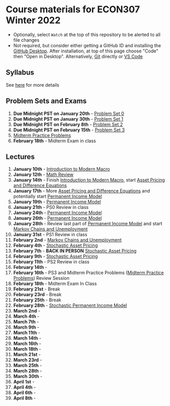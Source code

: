 # Course materials for ECON307 Winter 2022
- Optionally, select `Watch` at the top of this repository to be alerted to all file changes
- Not required, but consider either getting a GitHub ID and installing the [GitHub Desktop](https://desktop.github.com/).  After installation, at top of this page choose "Code" then "Open in Desktop".  Alternatively, [Git](https://git-scm.com/downloads) directly or [VS Code](https://docs.microsoft.com/en-us/azure/developer/javascript/how-to/with-visual-studio-code/clone-github-repository?tabs=create-repo-command-palette%2Cinitialize-repo-activity-bar%2Ccreate-branch-command-palette%2Ccommit-changes-command-palette%2Cpush-command-palette)

## Syllabus
See [here](syllabus.md) for more details

## Problem Sets and Exams

1. **Due Midnight PST on January 20th** - [Problem Set 0](/problem_sets/problem_set_0.pdf)
2. **Due Midnight PST on January 30th** - [Problem Set 1](/problem_sets/problem_set_1.pdf)
3. **Due Midnight PST on February 8th** - [Problem Set 2](/problem_sets/problem_set_2.pdf)
4. **Due Midnight PST on February 15th** - [Problem Set 3](/problem_sets/problem_set_3.pdf)
5. [Midterm Practice Problems](/problem_sets/midterm_practice_problems.pdf)
6. **February 18th** - Midterm Exam in class

## Lectures
1. **January 10th** - [Introduction to Modern Macro](/lecture_notes/intro_to_modern_macro.pdf)
2. **January 12th** - [Math Review](/lecture_notes/math_review.pdf)
3. **January 14th** - Finish [Introduction to Modern Macro](/lecture_notes/intro_to_modern_macro.pdf), start [Asset Pricing and Difference Equations](/lecture_notes/asset_pricing_difference_equations.pdf)
4. **January 17th** - More [Asset Pricing and Difference Equations](/lecture_notes/asset_pricing_difference_equations.pdf) and potentially start [Permanent Income Model](/lecture_notes/permanent_income.pdf)
5. **January 19th** - [Permanent Income Model](/lecture_notes/permanent_income.pdf)
6. **January 21th** - PS0 Review in class
7. **January 24th** - [Permanent Income Model](/lecture_notes/permanent_income.pdf)
8. **January 26th** - [Permanent Income Model](/lecture_notes/permanent_income.pdf) 
9. **January 28th** - Review last part of [Permanent Income Model](/lecture_notes/permanent_income.pdf) and start [Markov Chains and Unemployment](/lecture_notes/markov_chains_unemployment.pdf)
10. **January 31st** - PS1 Review in class
11. **February 2nd** - [Markov Chains and Unemployment](/lecture_notes/markov_chains_unemployment.pdf)
12. **February 4th** - [Stochastic Asset Pricing](/lecture_notes/stochastic_asset_pricing.pdf)
13. **February 7th** - **BACK IN PERSON** [Stochastic Asset Pricing](/lecture_notes/stochastic_asset_pricing.pdf)
14. **February 9th** -  [Stochastic Asset Pricing](/lecture_notes/stochastic_asset_pricing.pdf)
15. **February 11th** - PS2 Review in class
16. **February 14th** - 
17. **February 16th** - PS3 and Midterm Practice Problems ([Midterm Practice Problems](/problem_sets/midterm_practice_problems.pdf)) Review Session
18. **February 18th** - Midterm Exam In Class
19. **February 21st** - Break
20. **February 23rd** - Break
21. **February 25th** - Break
22. **February 28th** - [Stochastic Permanent Income Model](/lecture_notes/stochastic_permanent_income.pdf)
23. **March 2nd** - 
24. **March 4th** - 
25. **March 7th** - 
26. **March 9th** - 
27. **March 11th** - 
28. **March 14th** - 
29. **March 16th** - 
30. **March 18th** - 
31. **March 21st** - 
32. **March 23rd** - 
33. **March 25th** - 
34. **March 28th** - 
35. **March 30th** - 
36. **April 1st** - 
37. **April 4th** - 
38. **April 6th** - 
39. **April 8th** - 
<!--
18. **February 12th** - **Midterm #1**
19. **February 15th** - **BREAK**
20. **February 17th** - **BREAK**
21. **February 19th** - **BREAK**
22. **February 22nd** - [Stochastic Asset Pricing](/lecture_notes/stochastic_asset_pricing.pdf)
23. **February 24th** - [Stochastic Asset Pricing](/lecture_notes/stochastic_asset_pricing.pdf)
24. **February 26th** - Midterm Solution Review
25. **March 1st** - [Stochastic Permanent Income Model](/lecture_notes/stochastic_permanent_income.pdf)
26. **March 3rd** - [Stochastic Permanent Income Model](/lecture_notes/stochastic_permanent_income.pdf)
27. **March 5th** - [Incomplete Markets](/lecture_notes/no_borrowing_dynamic_programming.pdf)
28. **March 8th** - [Incomplete Markets](/lecture_notes/no_borrowing_dynamic_programming.pdf)
29. **March 10th** - PS3 Review
30. **March 12th** - [Incomplete Markets](/lecture_notes/no_borrowing_dynamic_programming.pdf) and start [Search](/lecture_notes/search.pdf)
31. **March 15th** - [Search](/lecture_notes/search.pdf)
32. **March 17th** -  [Search](/lecture_notes/search.pdf)
33. **March 19th** - PS4 Review
34. **March 22nd** - **Midterm #2**
35. **March 24th** - [General Equilibrium](/lecture_notes/general_equilibrium.pdf)
36. **March 26th** - [General Equilibrium](/lecture_notes/general_equilibrium.pdf)
37. **March 29th** - [Interest Rates](/lecture_notes/interest_rates.pdf)
38. **March 31st** - Midterm Review
39. **April 7th** - [Interest Rates](/lecture_notes/interest_rates.pdf)
40. **April 9th** - [Interest Rates](/lecture_notes/interest_rates.pdf) and [Growth](/lecture_notes/growth.pdf)
41. **April 12th** - [Growth](/lecture_notes/growth.pdf)
42. **April 14th** - [Growth](/lecture_notes/growth.pdf) and maybe [Growth and Fiscal Policy](/lecture_notes/growth_fiscal_policy.pdf)
-->
